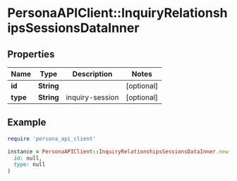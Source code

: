 # PersonaAPIClient::InquiryRelationshipsSessionsDataInner

## Properties

| Name | Type | Description | Notes |
| ---- | ---- | ----------- | ----- |
| **id** | **String** |  | [optional] |
| **type** | **String** | inquiry-session | [optional] |

## Example

```ruby
require 'persona_api_client'

instance = PersonaAPIClient::InquiryRelationshipsSessionsDataInner.new(
  id: null,
  type: null
)
```

